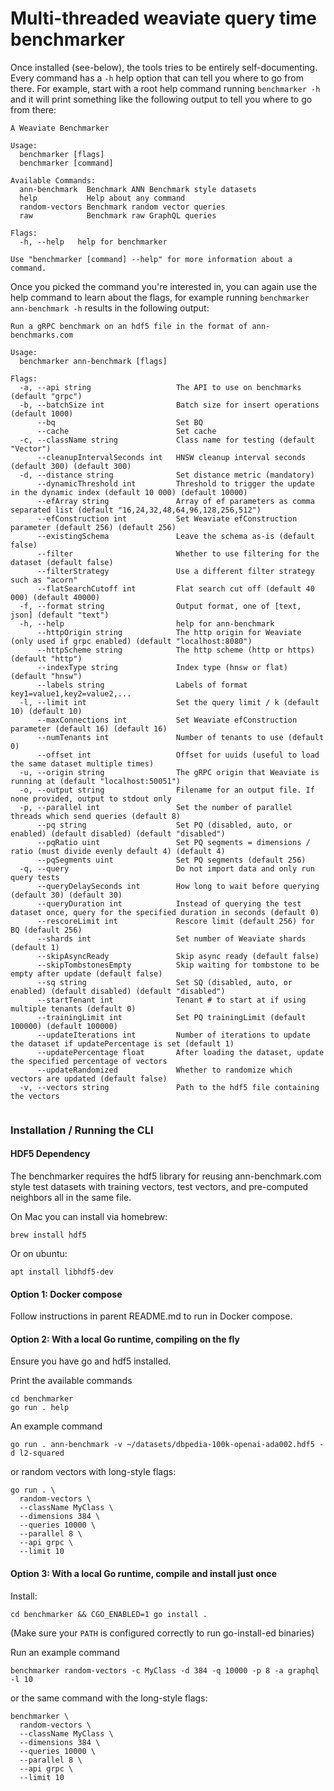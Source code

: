 # Multi-threaded weaviate query time benchmarker

Once installed (see-below), the tools tries to be entirely self-documenting. Every command has a `-h` help option that can tell you where to go from there. For example, start with a root help command running `benchmarker -h` and it will print something like the following output to tell you where to go from there:

```
A Weaviate Benchmarker

Usage:
  benchmarker [flags]
  benchmarker [command]

Available Commands:
  ann-benchmark  Benchmark ANN Benchmark style datasets
  help           Help about any command
  random-vectors Benchmark random vector queries
  raw            Benchmark raw GraphQL queries

Flags:
  -h, --help   help for benchmarker

Use "benchmarker [command] --help" for more information about a command.
```

Once you picked the command you're interested in, you can again use the help command to learn about the flags, for example running `benchmarker ann-benchmark -h` results in the following output:

```
Run a gRPC benchmark on an hdf5 file in the format of ann-benchmarks.com

Usage:
  benchmarker ann-benchmark [flags]

Flags:
  -a, --api string                   The API to use on benchmarks (default "grpc")
  -b, --batchSize int                Batch size for insert operations (default 1000)
      --bq                           Set BQ
      --cache                        Set cache
  -c, --className string             Class name for testing (default "Vector")
      --cleanupIntervalSeconds int   HNSW cleanup interval seconds (default 300) (default 300)
  -d, --distance string              Set distance metric (mandatory)
      --dynamicThreshold int         Threshold to trigger the update in the dynamic index (default 10 000) (default 10000)
      --efArray string               Array of ef parameters as comma separated list (default "16,24,32,48,64,96,128,256,512")
      --efConstruction int           Set Weaviate efConstruction parameter (default 256) (default 256)
      --existingSchema               Leave the schema as-is (default false)
      --filter                       Whether to use filtering for the dataset (default false)
      --filterStrategy               Use a different filter strategy such as "acorn"
      --flatSearchCutoff int         Flat search cut off (default 40 000) (default 40000)
  -f, --format string                Output format, one of [text, json] (default "text")
  -h, --help                         help for ann-benchmark
      --httpOrigin string            The http origin for Weaviate (only used if grpc enabled) (default "localhost:8080")
      --httpScheme string            The http scheme (http or https) (default "http")
      --indexType string             Index type (hnsw or flat) (default "hnsw")
      --labels string                Labels of format key1=value1,key2=value2,...
  -l, --limit int                    Set the query limit / k (default 10) (default 10)
      --maxConnections int           Set Weaviate efConstruction parameter (default 16) (default 16)
      --numTenants int               Number of tenants to use (default 0)
      --offset int                   Offset for uuids (useful to load the same dataset multiple times)
  -u, --origin string                The gRPC origin that Weaviate is running at (default "localhost:50051")
  -o, --output string                Filename for an output file. If none provided, output to stdout only
  -p, --parallel int                 Set the number of parallel threads which send queries (default 8)
      --pq string                    Set PQ (disabled, auto, or enabled) (default disabled) (default "disabled")
      --pqRatio uint                 Set PQ segments = dimensions / ratio (must divide evenly default 4) (default 4)
      --pqSegments uint              Set PQ segments (default 256)
  -q, --query                        Do not import data and only run query tests
      --queryDelaySeconds int        How long to wait before querying (default 30) (default 30)
      --queryDuration int            Instead of querying the test dataset once, query for the specified duration in seconds (default 0)
      --rescoreLimit int             Rescore limit (default 256) for BQ (default 256)
      --shards int                   Set number of Weaviate shards (default 1)
      --skipAsyncReady               Skip async ready (default false)
      --skipTombstonesEmpty          Skip waiting for tombstone to be empty after update (default false)
      --sq string                    Set SQ (disabled, auto, or enabled) (default disabled) (default "disabled")
      --startTenant int              Tenant # to start at if using multiple tenants (default 0)
      --trainingLimit int            Set PQ trainingLimit (default 100000) (default 100000)
      --updateIterations int         Number of iterations to update the dataset if updatePercentage is set (default 1)
      --updatePercentage float       After loading the dataset, update the specified percentage of vectors
      --updateRandomized             Whether to randomize which vectors are updated (default false)
  -v, --vectors string               Path to the hdf5 file containing the vectors


```

### Installation / Running the CLI

#### HDF5 Dependency

The benchmarker requires the hdf5 library for reusing ann-benchmark.com style test datasets
with training vectors, test vectors, and pre-computed neighbors all in the same file.

On Mac you can install via homebrew:

```
brew install hdf5
```

Or on ubuntu:

```
apt install libhdf5-dev
```

#### Option 1: Docker compose

Follow instructions in parent README.md to run in Docker compose.

#### Option 2: With a local Go runtime, compiling on the fly

Ensure you have go and hdf5 installed.

Print the available commands
```
cd benchmarker
go run . help
```

An example command

```
go run . ann-benchmark -v ~/datasets/dbpedia-100k-openai-ada002.hdf5 -d l2-squared

```

or random vectors with long-style flags:

```
go run . \
  random-vectors \
  --className MyClass \
  --dimensions 384 \
  --queries 10000 \
  --parallel 8 \
  --api grpc \
  --limit 10
```

#### Option 3: With a local Go runtime, compile and install just once

Install:

```
cd benchmarker && CGO_ENABLED=1 go install .
```

(Make sure your `PATH` is configured correctly to run go-install-ed binaries)

Run an example command

```
benchmarker random-vectors -c MyClass -d 384 -q 10000 -p 8 -a graphql -l 10
```

or the same command with the long-style flags:

```
benchmarker \
  random-vectors \
  --className MyClass \
  --dimensions 384 \
  --queries 10000 \
  --parallel 8 \
  --api grpc \
  --limit 10
```

